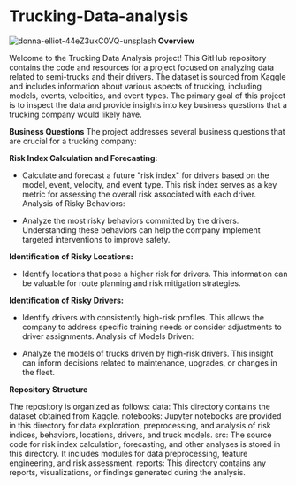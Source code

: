 # Trucking-Data-analysis
![donna-elliot-44eZ3uxC0VQ-unsplash](https://github.com/Gibran-Cor/Trucking-Data-analysis/assets/142538044/8a2e46bd-278f-470a-818b-f5942413e344)
**Overview**

Welcome to the Trucking Data Analysis project! This GitHub repository contains the code and resources for a project focused on analyzing data related to semi-trucks and their drivers. The dataset is sourced from Kaggle and includes information about various aspects of trucking, including models, events, velocities, and event types. The primary goal of this project is to inspect the data and provide insights into key business questions that a trucking company would likely have.

**Business Questions**
The project addresses several business questions that are crucial for a trucking company:

**Risk Index Calculation and Forecasting:**

- Calculate and forecast a future "risk index" for drivers based on the model, event, velocity, and event type. This risk index serves as a key metric for assessing the overall risk associated with each driver.
Analysis of Risky Behaviors:

- Analyze the most risky behaviors committed by the drivers. Understanding these behaviors can help the company implement targeted interventions to improve safety.

**Identification of Risky Locations:**
- Identify locations that pose a higher risk for drivers. This information can be valuable for route planning and risk mitigation strategies.

**Identification of Risky Drivers:**
- Identify drivers with consistently high-risk profiles. This allows the company to address specific training needs or consider adjustments to driver assignments.
Analysis of Models Driven:

- Analyze the models of trucks driven by high-risk drivers. This insight can inform decisions related to maintenance, upgrades, or changes in the fleet.

**Repository Structure**

The repository is organized as follows:
data: This directory contains the dataset obtained from Kaggle.
notebooks: Jupyter notebooks are provided in this directory for data exploration, preprocessing, and analysis of risk indices, behaviors, locations, drivers, and truck models.
src: The source code for risk index calculation, forecasting, and other analyses is stored in this directory. It includes modules for data preprocessing, feature engineering, and risk assessment.
reports: This directory contains any reports, visualizations, or findings generated during the analysis.
